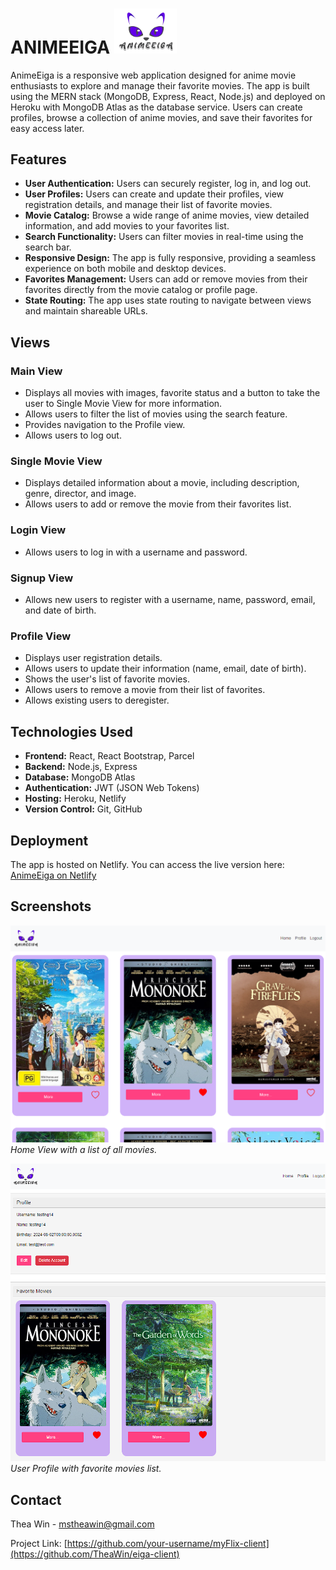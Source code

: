 # ANIMEEIGA <img src="src/components/img/logo.png" alt="AnimeEiga Logo" width="100px"/>

AnimeEiga is a responsive web application designed for anime movie enthusiasts to explore and manage their favorite movies. The app is built using the MERN stack (MongoDB, Express, React, Node.js) and deployed on Heroku with MongoDB Atlas as the database service. Users can create profiles, browse a collection of anime movies, and save their favorites for easy access later.

## Features

- **User Authentication:** Users can securely register, log in, and log out.
- **User Profiles:** Users can create and update their profiles, view registration details, and manage their list of favorite movies.
- **Movie Catalog:** Browse a wide range of anime movies, view detailed information, and add movies to your favorites list.
- **Search Functionality:** Users can filter movies in real-time using the search bar.
- **Responsive Design:** The app is fully responsive, providing a seamless experience on both mobile and desktop devices.
- **Favorites Management:** Users can add or remove movies from their favorites directly from the movie catalog or profile page.
- **State Routing:** The app uses state routing to navigate between views and maintain shareable URLs.

## Views

### Main View
- Displays all movies with images, favorite status and a button to take the user to Single Movie View for more information.
- Allows users to filter the list of movies using the search feature.
- Provides navigation to the Profile view.
- Allows users to log out.

### Single Movie View
- Displays detailed information about a movie, including description, genre, director, and image.
- Allows users to add or remove the movie from their favorites list.

### Login View
- Allows users to log in with a username and password.

### Signup View
- Allows new users to register with a username, name, password, email, and date of birth.

### Profile View
- Displays user registration details.
- Allows users to update their information (name, email, date of birth).
- Shows the user's list of favorite movies.
- Allows users to remove a movie from their list of favorites.
- Allows existing users to deregister.

## Technologies Used

- **Frontend:** React, React Bootstrap, Parcel
- **Backend:** Node.js, Express
- **Database:** MongoDB Atlas
- **Authentication:** JWT (JSON Web Tokens)
- **Hosting:** Heroku, Netlify
- **Version Control:** Git, GitHub

## Deployment

The app is hosted on Netlify. You can access the live version here: [AnimeEiga on Netlify](https://anime-eiga.netlify.app/)

## Screenshots

![Home View](src/components/img/home-view.png)
*Home View with a list of all movies.*

![Profile View](src/components/img/profile-view.png)
*User Profile with favorite movies list.*

## Contact

Thea Win - [mstheawin@gmail.com](mailto:mstheawin@gmail.com)

Project Link: [https://github.com/your-username/myFlix-client](https://github.com/TheaWin/eiga-client)
